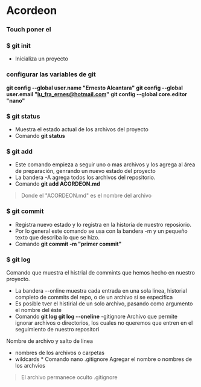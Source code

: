 # Acordeon

### Touch  poner el 

### $ git init 
- Inicializa un proyecto
### configurar las variables de git
**git config --global user.name "Ernesto Alcantara"**
**git config --global user.email "lu_fra_ernes@hotmail.com"**
**git config --global core.editor "nano"**


### $  git status
- Muestra el estado actual de los archivos del proyecto
- Comando
**git status**
### $  git add
- Este comando empieza a seguir uno o mas archivos y los agrega al área de preparación, genrando un nuevo estado del proyecto
- La bandera -A agrega todos los archivos del repositorio. 
- Comando
**git add ACORDEON.md**  
>Donde el "ACORDEON.md" es el nombre del archivo
### $  git commit
- Registra nuevo estado y lo registra en la historia de nuestro reposiorio.
- Por lo general este comando se usa con la bandera -m y un pequeño texto que describa lo que se hizo.
- Comando
**git commit -m "primer commit"**

### $  git log
Comando que muestra el histrial de commints que hemos hecho en nuestro proyecto.
- La bandera --online muestra cada entrada en una sola linea, historial completo de commits del repo, o de un archivo si se especifica
- Es posible tver el histirial de un solo archivo, pasando como argumento el nombre del éste
- Comando 
**git log**
**git log --oneline**
-gitignore
Archivo que permite ignorar archivos o directorios, los cuales no queremos que entren en el seguimiento de nuestro repositori

Nombre de archivo y salto de linea
- nombres de los archivos o carpetas
- wildcards *
Comando
nano .gitignore 
Agregar el nombre o nombres de los archvios

>El archivo permanece oculto .gitignore




